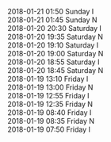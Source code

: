 2018-01-21 01:50 Sunday  I  
2018-01-21 01:45 Sunday  N  
2018-01-20 20:30 Saturday  I  
2018-01-20 19:35 Saturday  N  
2018-01-20 19:10 Saturday  I  
2018-01-20 19:00 Saturday  N  
2018-01-20 18:55 Saturday  I  
2018-01-20 18:45 Saturday  N  
2018-01-19 13:10 Friday  I  
2018-01-19 13:00 Friday  N  
2018-01-19 12:55 Friday  I  
2018-01-19 12:35 Friday  N  
2018-01-19 08:40 Friday  I  
2018-01-19 08:35 Friday  N  
2018-01-19 07:50 Friday  I  
